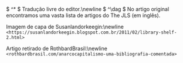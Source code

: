 $ ^* $ Tradução livre do editor.\newline
$ ^\dag $ No artigo original encontramos uma vasta lista de artigos do The JLS (em inglês).

Imagem de capa de Susanlandorkeegin:\newline
`<https://susanlandorkeegin.blogspot.com.br/2011/02/library-shelf-2.html>`

Artigo retirado de RothbardBrasil:\newline
`<rothbardbrasil.com/anarcocapitalismo-uma-bibliografia-comentada>`

